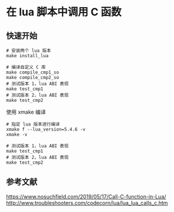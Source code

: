 # 在 lua 脚本中调用 C 函数

## 快速开始

```shell
# 安装两个 lua 版本
make install_lua

# 编译自定义 C 库
make compile_cmp1_so
make compile_cmp2_so
# 测试版本 1，lua ABI 表现
make test_cmp1
# 测试版本 2，lua ABI 表现
make test_cmp2
```

使用 xmake 编译

```shell
# 指定 lua 版本进行编译
xmake f --lua_version=5.4.6 -v
xmake -v

# 测试版本 1，lua ABI 表现
make test_cmp1
# 测试版本 2，lua ABI 表现
make test_cmp2
```

##  参考文献

https://www.nosuchfield.com/2019/05/17/Call-C-function-in-Lua/
http://www.troubleshooters.com/codecorn/lua/lua_lua_calls_c.htm

